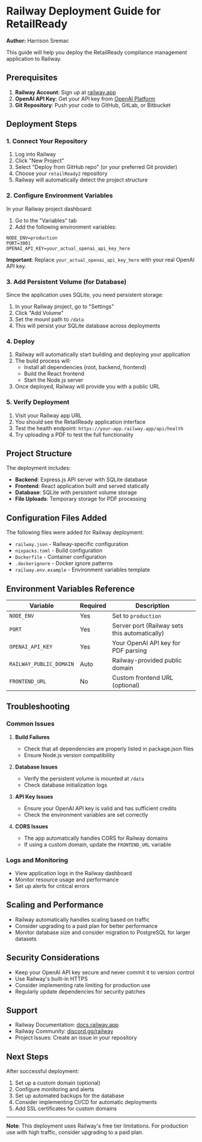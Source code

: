 # Railway Deployment Guide for RetailReady

**Author:** Harrison Sremac

This guide will help you deploy the RetailReady compliance management application to Railway.

## Prerequisites

1. **Railway Account**: Sign up at [railway.app](https://railway.app)
2. **OpenAI API Key**: Get your API key from [OpenAI Platform](https://platform.openai.com/api-keys)
3. **Git Repository**: Push your code to GitHub, GitLab, or Bitbucket

## Deployment Steps

### 1. Connect Your Repository

1. Log into Railway
2. Click "New Project"
3. Select "Deploy from GitHub repo" (or your preferred Git provider)
4. Choose your `retailReady2` repository
5. Railway will automatically detect the project structure

### 2. Configure Environment Variables

In your Railway project dashboard:

1. Go to the "Variables" tab
2. Add the following environment variables:

```
NODE_ENV=production
PORT=3001
OPENAI_API_KEY=your_actual_openai_api_key_here
```

**Important**: Replace `your_actual_openai_api_key_here` with your real OpenAI API key.

### 3. Add Persistent Volume (for Database)

Since the application uses SQLite, you need persistent storage:

1. In your Railway project, go to "Settings"
2. Click "Add Volume"
3. Set the mount path to `/data`
4. This will persist your SQLite database across deployments

### 4. Deploy

1. Railway will automatically start building and deploying your application
2. The build process will:
   - Install all dependencies (root, backend, frontend)
   - Build the React frontend
   - Start the Node.js server
3. Once deployed, Railway will provide you with a public URL

### 5. Verify Deployment

1. Visit your Railway app URL
2. You should see the RetailReady application interface
3. Test the health endpoint: `https://your-app.railway.app/api/health`
4. Try uploading a PDF to test the full functionality

## Project Structure

The deployment includes:

- **Backend**: Express.js API server with SQLite database
- **Frontend**: React application built and served statically
- **Database**: SQLite with persistent volume storage
- **File Uploads**: Temporary storage for PDF processing

## Configuration Files Added

The following files were added for Railway deployment:

- `railway.json` - Railway-specific configuration
- `nixpacks.toml` - Build configuration
- `Dockerfile` - Container configuration
- `.dockerignore` - Docker ignore patterns
- `railway.env.example` - Environment variables template

## Environment Variables Reference

| Variable | Required | Description |
|----------|----------|-------------|
| `NODE_ENV` | Yes | Set to `production` |
| `PORT` | Yes | Server port (Railway sets this automatically) |
| `OPENAI_API_KEY` | Yes | Your OpenAI API key for PDF parsing |
| `RAILWAY_PUBLIC_DOMAIN` | Auto | Railway-provided public domain |
| `FRONTEND_URL` | No | Custom frontend URL (optional) |

## Troubleshooting

### Common Issues

1. **Build Failures**
   - Check that all dependencies are properly listed in package.json files
   - Ensure Node.js version compatibility

2. **Database Issues**
   - Verify the persistent volume is mounted at `/data`
   - Check database initialization logs

3. **API Key Issues**
   - Ensure your OpenAI API key is valid and has sufficient credits
   - Check the environment variables are set correctly

4. **CORS Issues**
   - The app automatically handles CORS for Railway domains
   - If using a custom domain, update the `FRONTEND_URL` variable

### Logs and Monitoring

- View application logs in the Railway dashboard
- Monitor resource usage and performance
- Set up alerts for critical errors

## Scaling and Performance

- Railway automatically handles scaling based on traffic
- Consider upgrading to a paid plan for better performance
- Monitor database size and consider migration to PostgreSQL for larger datasets

## Security Considerations

- Keep your OpenAI API key secure and never commit it to version control
- Use Railway's built-in HTTPS
- Consider implementing rate limiting for production use
- Regularly update dependencies for security patches

## Support

- Railway Documentation: [docs.railway.app](https://docs.railway.app)
- Railway Community: [discord.gg/railway](https://discord.gg/railway)
- Project Issues: Create an issue in your repository

## Next Steps

After successful deployment:

1. Set up a custom domain (optional)
2. Configure monitoring and alerts
3. Set up automated backups for the database
4. Consider implementing CI/CD for automatic deployments
5. Add SSL certificates for custom domains

---

**Note**: This deployment uses Railway's free tier limitations. For production use with high traffic, consider upgrading to a paid plan.
